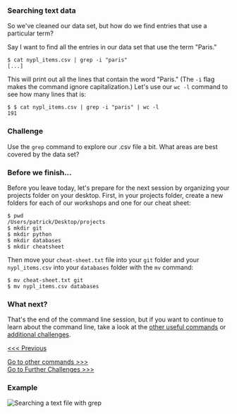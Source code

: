 ### Searching text data

So we've cleaned our data set, but how do we find entries that use a particular term? 

Say I want to find all the entries in our data set that use the term "Paris."

```
$ cat nypl_items.csv | grep -i "paris"
[...]
```

This will print out all the lines that contain the word "Paris." (The `-i` flag makes the command ignore capitalization.) Let's use our `wc -l` command to see how many lines that is:

```
$ $ cat nypl_items.csv | grep -i "paris" | wc -l
191
```

### Challenge

Use the `grep` command to explore our .csv file a bit. What areas are best covered by the data set?

### Before we finish...

Before you leave today, let's prepare for the next session by organizing your projects folder on your desktop. First, in your projects folder, create a new folders for each of our workshops and one for our cheat sheet:

```
$ pwd
/Users/patrick/Desktop/projects
$ mkdir git
$ mkdir python
$ mkdir databases
$ mkdir cheatsheet
```

Then move your `cheat-sheet.txt` file into your `git` folder and your `nypl_items.csv` into your `databases` folder with the `mv` command:

```
$ mv cheat-sheet.txt git
$ mv nypl_items.csv databases
```

### What next?

That's the end of the command line session, but if you want to continue to learn about the command line, take a look at the [other useful commands](other-commands.md) or [additional challenges](challenges.md).

[<<< Previous](data.md)

[Go to other commands >>>](other-commands.md)  
[Go to Further Challenges >>>](challenges.md)  

### Example

![Searching a text file with grep](grep.gif)



